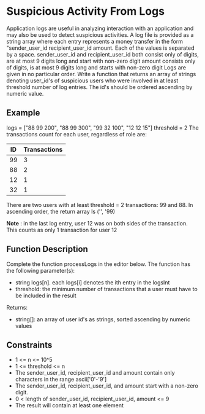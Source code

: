 # Suspicious Activity From Logs

Application logs are useful in analyzing interaction with an application and may also be used to detect suspicious activities.
A log file is provided as a string array where each entry represents a money transfer in the form "sender_user_id recipient_user_id amount. Each of the values is separated by a space.
sender_user_id and recipient_user_id both consist only of digits, are at most 9 digits long and start with non-zero digit
amount consists only of digits, is at most 9 digits long and starts with non-zero digit
Logs are given in no particular order. Write a function that returns an array of strings denoting user_id's of suspicious users who were involved in at least threshold number of log entries. The id's should be ordered ascending by numeric value.

## Example

logs = ["88 99 200", "88 99 300", "99 32 100", "12 12 15"] threshold = 2
The transactions count for each user, regardless of role are:

| ID  | Transactions |
| --- | ------------ |
| 99  | 3            |
| 88  | 2            |
| 12  | 1            |
| 32  | 1            |

There are two users with at least threshold = 2 transactions: 99 and 88. In ascending order, the return array Is ('', '99)

**Note** : in the last log entry, user 12 was on both sides of the transaction. This counts as only 1 transaction for user 12

## Function Description

Complete the function processLogs in the editor below. The function has the following parameter(s):

- string logs[n]. each logs[i] denotes the ith entry in the logsInt
- threshold: the minimum number of transactions that a user must have to be included in the result

Returns:

- string[]: an array of user id's as strings, sorted ascending by numeric values

## Constraints

- 1 <= n <= 10^5
- 1 <= threshold <= n
- The sender_user_id, recipient_user_id and amount contain only characters in the range ascii['0'-'9']
- The sender_user_id, recipient_user_id, and amount start with a non-zero digit.
- 0 < length of sender_user_id, recipient_user_id, amount <= 9
- The result will contain at least one element
